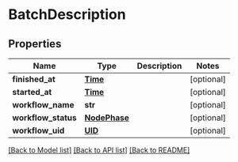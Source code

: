 # BatchDescription

## Properties
Name | Type | Description | Notes
------------ | ------------- | ------------- | -------------
**finished_at** | [**Time**](Time.md) |  | [optional] 
**started_at** | [**Time**](Time.md) |  | [optional] 
**workflow_name** | **str** |  | [optional] 
**workflow_status** | [**NodePhase**](NodePhase.md) |  | [optional] 
**workflow_uid** | [**UID**](UID.md) |  | [optional] 

[[Back to Model list]](../README.md#documentation-for-models) [[Back to API list]](../README.md#documentation-for-api-endpoints) [[Back to README]](../README.md)


